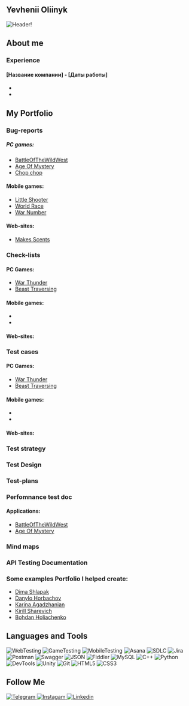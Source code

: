 ## Yevhenii Oliinyk
![Header](https://github.com/Zhenislav/Zhenislav/assets/86875785/1e2cc84a-e35b-420c-92bc-3ffd9bef8e27)!

## About me
> 

### Experience
#### [Название компании] - [Даты работы]
- 
- 


## My Portfolio 

### Bug-reports 

##### PC games:
- [BattleOfTheWildWest]()
- [Age Of Mystery]()
- [Chop chop]()

#### Mobile games: 
- [Little Shooter]()
- [World Race]()
- [War Number]()

#### Web-sites:
- [Makes Scents]()

### Check-lists
#### PC Games:
- [War Thunder]()
- [Beast Traversing]()

#### Mobile games:
- []()
- []()

#### Web-sites:

  



### Test cases 
#### PC Games:
- [War Thunder]()
- [Beast Traversing]()

#### Mobile games:
- []()
- []()

#### Web-sites:


 
### Test strategy

### Test Design

### Test-plans

### Perfomnance test doc
#### Applications:
- [BattleOfTheWildWest]()
- [Age Of Mystery]()

### Mind maps

### API Testing Documentation

### Some examples Portfolio I helped create:
- [Dima Shlapak](https://github.com/DimaShlapak9)  
- [Danylo Horbachov](https://github.com/GorDanil) 
- [Karina Agadzhanian](https://github.com/Karina23456787) 
- [Kirill Sharevich](https://github.com/Checamaro)
- [Bohdan Holiachenko](https://github.com/BohdanHoliachenko)


## Languages and Tools
![WebTesting](https://img.shields.io/badge/-WebTesting-556AC1?style=for-the-badge&logo=WebTesting&logoColor=556AC1)
![GameTesting](https://img.shields.io/badge/-GameTesting-FAB000?style=for-the-badge&logo=GameTesting&logoColor=FAB000)
![MobileTesting](https://img.shields.io/badge/-MobileTesting-4592C1?style=for-the-badge&logo=MobileTesting&logoColor=4592C1)
![Asana](https://img.shields.io/badge/-Asana-363639?style=for-the-badge&logo=Asana&logoColor=F06A6A)
![SDLC](https://img.shields.io/badge/-SDLC-A4BEF1?style=for-the-badge&logo=SDLC&logoColor=A4BEF1)
![Jira](https://img.shields.io/badge/-Jira-629FF6?style=for-the-badge&logo=Jira&logoColor=166BE0)
![Postman](https://img.shields.io/badge/-Postman-D7D0AD?style=for-the-badge&logo=Postman&logoColor=FB7C29)
![Swagger](https://img.shields.io/badge/-Swagger-173648?style=for-the-badge&logo=Swagger&logoColor=8BB600)
![JSON](https://img.shields.io/badge/-JSON-B2B2B2?style=for-the-badge&logo=JSON&logoColor=393939)
![Fiddler](https://img.shields.io/badge/-Fiddler-2B6D05?style=for-the-badge&logo=Fiddler&logoColor=2B6D05)
![MySQL](https://img.shields.io/badge/-MySQL-5181A2?style=for-the-badge&logo=MySQL&logoColor=00337E)
![C++](https://img.shields.io/badge/-C++-659AD2?style=for-the-badge&logo=C%2b%2b&logoColor=004482)
![Python](https://img.shields.io/badge/-Python-254A6B?style=for-the-badge&logo=Python&logoColor=FFE56A)
![DevTools](https://img.shields.io/badge/-DevTools-266EE4?style=for-the-badge&logo=DevTools&logoColor=266EE4)
![Unity](https://img.shields.io/badge/-Unity-757879?style=for-the-badge&logo=Unity&logoColor=000000)
![Git](https://img.shields.io/badge/-Git-181617?style=for-the-badge&logo=Git&logoColor=F0F0F0)
![HTML5](https://img.shields.io/badge/-HTML5-3A3B3D?style=for-the-badge&logo=HTML5&logoColor=64C18)
![CSS3](https://img.shields.io/badge/-CSS3-254ADC?style=for-the-badge&logo=CSS3&logoColor=2094EF)




## Follow Me
[ ![Telegram](https://img.shields.io/badge/-Telegram-30A5D8?style=for-the-badge&logo=Telegram&logoColor=F6F9FA) ](https://t.me/zhenislav)
[ ![Instagam](https://img.shields.io/badge/-Instagram-A601CD?style=for-the-badge&logo=Instagram&logoColor=D6A639) ]()
[ ![Linkedin](https://img.shields.io/badge/-Linkedin-0A66C2?style=for-the-badge&logo=Linkedin&logoColor=FFFFFF) ]()

